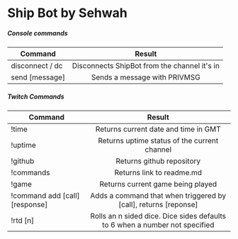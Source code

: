 # Ship Bot by Sehwah

##### Console commands
| Command       | Result        |
| ------------- |:-------------:|
| disconnect / dc | Disconnects ShipBot from the channel it's in |
| send [message] | Sends a message with PRIVMSG |

##### Twitch Commands
| Command       | Result        |
| ------------- |:-------------:|
| !time         | Returns current date and time in GMT |
| !uptime       | Returns uptime status of the current channel |
| !github       | Returns github repository |
| !commands     | Returns link to readme.md |
| !game         | Returns current game being played |
| !command add [call] [response] | Adds a command that when triggered by [call], returns [reponse] |
| !rtd [n] | Rolls an n sided dice. Dice sides defaults to 6 when a number not specified |
